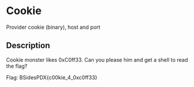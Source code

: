 # Cookie

Provider cookie (binary), host and port

## Description

Cookie monster likes 0xC0ff33. Can you please him and get a shell to read the flag?

Flag: BSidesPDX{c00kie_4_0xc0ff33}
